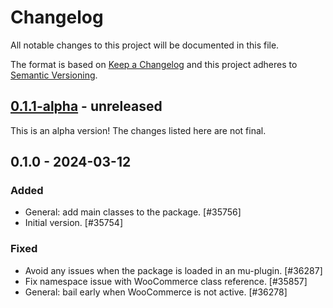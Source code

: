# Changelog

All notable changes to this project will be documented in this file.

The format is based on [Keep a Changelog](https://keepachangelog.com/en/1.0.0/)
and this project adheres to [Semantic Versioning](https://semver.org/spec/v2.0.0.html).

## [0.1.1-alpha] - unreleased

This is an alpha version! The changes listed here are not final.

## 0.1.0 - 2024-03-12
### Added
- General: add main classes to the package. [#35756]
- Initial version. [#35754]

### Fixed
- Avoid any issues when the package is loaded in an mu-plugin. [#36287]
- Fix namespace issue with WooCommerce class reference. [#35857]
- General: bail early when WooCommerce is not active. [#36278]

[0.1.1-alpha]: https://github.com/Automattic/woocommerce-analytics/compare/v0.1.0...v0.1.1-alpha
